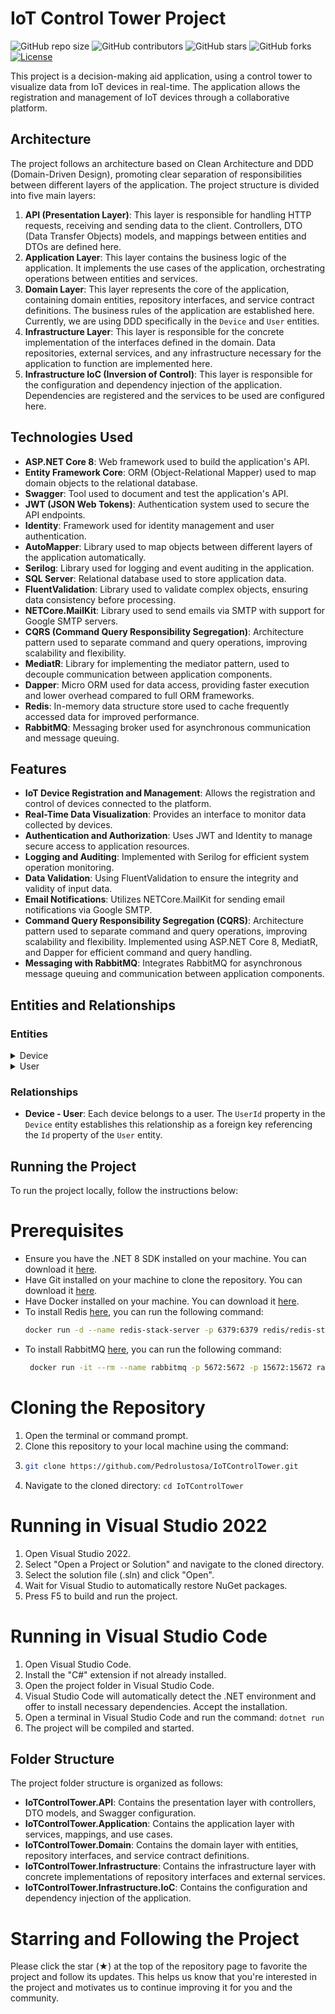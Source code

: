 # IoT Control Tower Project

![GitHub repo size](https://img.shields.io/github/repo-size/Pedrolustosa/IoTControlTower)
![GitHub contributors](https://img.shields.io/github/contributors/Pedrolustosa/IoTControlTower)
![GitHub stars](https://img.shields.io/github/stars/Pedrolustosa/IoTControlTower?style=social)
![GitHub forks](https://img.shields.io/github/forks/Pedrolustosa/IoTControlTower?style=social)
[![License](https://img.shields.io/badge/License-MIT-blue.svg)](https://opensource.org/licenses/MIT)

This project is a decision-making aid application, using a control tower to visualize data from IoT devices in real-time. The application allows the registration and management of IoT devices through a collaborative platform.

## Architecture

The project follows an architecture based on Clean Architecture and DDD (Domain-Driven Design), promoting clear separation of responsibilities between different layers of the application. The project structure is divided into five main layers:

1. **API (Presentation Layer)**: This layer is responsible for handling HTTP requests, receiving and sending data to the client. Controllers, DTO (Data Transfer Objects) models, and mappings between entities and DTOs are defined here.
2. **Application Layer**: This layer contains the business logic of the application. It implements the use cases of the application, orchestrating operations between entities and services.
3. **Domain Layer**: This layer represents the core of the application, containing domain entities, repository interfaces, and service contract definitions. The business rules of the application are established here. Currently, we are using DDD specifically in the `Device` and `User` entities.
4. **Infrastructure Layer**: This layer is responsible for the concrete implementation of the interfaces defined in the domain. Data repositories, external services, and any infrastructure necessary for the application to function are implemented here.
5. **Infrastructure IoC (Inversion of Control)**: This layer is responsible for the configuration and dependency injection of the application. Dependencies are registered and the services to be used are configured here.

## Technologies Used

- **ASP.NET Core 8**: Web framework used to build the application's API.
- **Entity Framework Core**: ORM (Object-Relational Mapper) used to map domain objects to the relational database.
- **Swagger**: Tool used to document and test the application's API.
- **JWT (JSON Web Tokens)**: Authentication system used to secure the API endpoints.
- **Identity**: Framework used for identity management and user authentication.
- **AutoMapper**: Library used to map objects between different layers of the application automatically.
- **Serilog**: Library used for logging and event auditing in the application.
- **SQL Server**: Relational database used to store application data.
- **FluentValidation**: Library used to validate complex objects, ensuring data consistency before processing.
- **NETCore.MailKit**: Library used to send emails via SMTP with support for Google SMTP servers.
- **CQRS (Command Query Responsibility Segregation)**: Architecture pattern used to separate command and query operations, improving scalability and flexibility.
- **MediatR**: Library for implementing the mediator pattern, used to decouple communication between application components.
- **Dapper**: Micro ORM used for data access, providing faster execution and lower overhead compared to full ORM frameworks.
- **Redis**: In-memory data structure store used to cache frequently accessed data for improved performance.
- **RabbitMQ**: Messaging broker used for asynchronous communication and message queuing.

## Features

- **IoT Device Registration and Management**: Allows the registration and control of devices connected to the platform.
- **Real-Time Data Visualization**: Provides an interface to monitor data collected by devices.
- **Authentication and Authorization**: Uses JWT and Identity to manage secure access to application resources.
- **Logging and Auditing**: Implemented with Serilog for efficient system operation monitoring.
- **Data Validation**: Using FluentValidation to ensure the integrity and validity of input data.
- **Email Notifications**: Utilizes NETCore.MailKit for sending email notifications via Google SMTP.
- **Command Query Responsibility Segregation (CQRS)**: Architecture pattern used to separate command and query operations, improving scalability and flexibility. Implemented using ASP.NET Core 8, MediatR, and Dapper for efficient command and query handling.
- **Messaging with RabbitMQ**: Integrates RabbitMQ for asynchronous message queuing and communication between application components.

## Entities and Relationships

### Entities

<details>
<summary>Device</summary>

- **Description**: Description of the device.
- **Manufacturer**: Manufacturer of the device.
- **Url**: Device URL.
- **IsActive**: Indicates whether the device is active.
- **LastCommunication**: Last communication of the device.
- **IpAddress**: Device IP address.
- **Location**: Location of the device.
- **FirmwareVersion**: Firmware version of the device.
- **ManufactureDate**: Manufacture date of the device.
- **SerialNumber**: Serial number of the device.
- **ConnectionType**: Connection type of the device.
- **HealthStatus**: Health status of the device.
- **LastKnownStatus**: Last known status of the device.
- **Owner**: Owner of the device.
- **InstallationDate**: Date of installation of the device.
- **LastMaintenanceDate**: Last maintenance date of the device.
- **SensorType**: Type of sensor in the device.
- **AlarmSettings**: Settings for device alarms.
- **LastHealthCheckDate**: Date of the last health check of the device.
- **MaintenanceHistory**: History of maintenance operations on the device.
</details>

<details>
<summary>User</summary>

- **FullName**: Full name of the user.
- **DateOfBirth**: Date of birth of the user.
- **Gender**: Gender of the user.
- **Address**: Address of the user.
- **City**: City of the user.
- **State**: State of the user.
- **Country**: Country of the user.
- **PostalCode**: Postal code of the user.
- **Role**: Role of the user.
- **LastLogin**: Last login date of the user.
- **UpdateDate**: Date of the last update of user information.
- **RegistrationDate**: Registration date of the user.
- **LastPasswordChangeDate**: Date of the last password change of the user.
</details>

### Relationships

- **Device - User**: Each device belongs to a user. The `UserId` property in the `Device` entity establishes this relationship as a foreign key referencing the `Id` property of the `User` entity.

## Running the Project

To run the project locally, follow the instructions below:

# Prerequisites
- Ensure you have the .NET 8 SDK installed on your machine. You can download it [here](https://dotnet.microsoft.com/download).
- Have Git installed on your machine to clone the repository. You can download it [here](https://git-scm.com/downloads).
- Have Docker installed on your machine. You can download it [here](https://www.docker.com/get-started/).
- To install Redis [here](https://redis.io/docs/latest/operate/oss_and_stack/install/install-stack/docker/?utm_source=redisinsight&utm_medium=main&utm_campaign=docker), you can run the following command:
   ```bash
   docker run -d --name redis-stack-server -p 6379:6379 redis/redis-stack-server:latest
   ```
- To install RabbitMQ [here](https://www.rabbitmq.com/docs/download), you can run the following command:
  ```bash
   docker run -it --rm --name rabbitmq -p 5672:5672 -p 15672:15672 rabbitmq:3.13-management
  ```

# Cloning the Repository
1. Open the terminal or command prompt.
2. Clone this repository to your local machine using the command:
3. ``` bash
   git clone https://github.com/Pedrolustosa/IoTControlTower.git
    ```
4. Navigate to the cloned directory: ``` cd IoTControlTower ```

# Running in Visual Studio 2022
1. Open Visual Studio 2022.
2. Select "Open a Project or Solution" and navigate to the cloned directory.
3. Select the solution file (.sln) and click "Open".
4. Wait for Visual Studio to automatically restore NuGet packages.
5. Press F5 to build and run the project.

# Running in Visual Studio Code
1. Open Visual Studio Code.
2. Install the "C#" extension if not already installed.
3. Open the project folder in Visual Studio Code.
4. Visual Studio Code will automatically detect the .NET environment and offer to install necessary dependencies. Accept the installation.
5. Open a terminal in Visual Studio Code and run the command: `dotnet run`
6. The project will be compiled and started.

## Folder Structure

The project folder structure is organized as follows:

- **IoTControlTower.API**: Contains the presentation layer with controllers, DTO models, and Swagger configuration.
- **IoTControlTower.Application**: Contains the application layer with services, mappings, and use cases.
- **IoTControlTower.Domain**: Contains the domain layer with entities, repository interfaces, and service contract definitions.
- **IoTControlTower.Infrastructure**: Contains the infrastructure layer with concrete implementations of repository interfaces and external services.
- **IoTControlTower.Infrastructure.IoC**: Contains the configuration and dependency injection of the application.

# Starring and Following the Project
Please click the star (★) at the top of the repository page to favorite the project and follow its updates. This helps us know that you're interested in the project and motivates us to continue improving it for you and the community.
